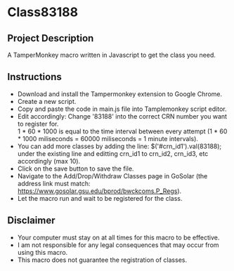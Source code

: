 # Class83188

## Project Description
A TamperMonkey macro written in Javascript to get the class you need.

## Instructions
- Download and install the Tampermonkey extension to Google Chrome. 
- Create a new script.
- Copy and paste the code in main.js file into Tamplemonkey script editor.
- Edit accordingly: Change '83188' into the correct CRN number you want to register for.  
  1 * 60 * 1000 is equal to the time interval between every attempt (1 * 60 * 1000 miliseconds = 60000 miliseconds = 1 minute intervals).
- You can add more classes by adding the line: $('#crn_id1').val(83188); under the existing line and editting crn_id1 to crn_id2, crn_id3, etc accordingly (max 10).
- Click on the save button to save the file.
- Navigate to the Add/Drop/Withdraw Classes page in GoSolar (the address link must match: https://www.gosolar.gsu.edu/bprod/bwckcoms.P_Regs).
- Let the macro run and wait to be registered for the class.

## Disclaimer
- Your computer must stay on at all times for this macro to be effective.
- I am not responsible for any legal consequences that may occur from using this macro.
- This macro does not guarantee the registration of classes.
